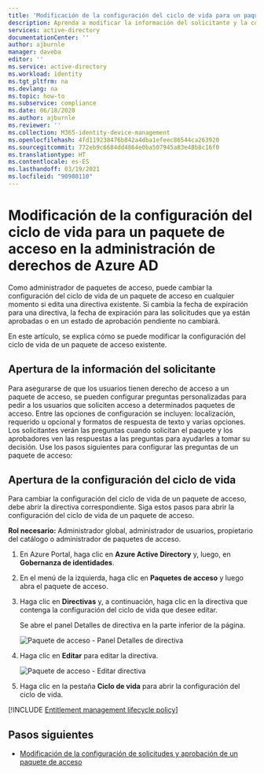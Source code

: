```yaml
---
title: 'Modificación de la configuración del ciclo de vida para un paquete de acceso en la administración de derechos de Azure AD: Azure Active Directory'
description: Aprenda a modificar la información del solicitante y la configuración del ciclo de vida de un paquete de acceso en la administración de derechos de Azure Active Directory.
services: active-directory
documentationCenter: ''
author: ajburnle
manager: daveba
editor: ''
ms.service: active-directory
ms.workload: identity
ms.tgt_pltfrm: na
ms.devlang: na
ms.topic: how-to
ms.subservice: compliance
ms.date: 06/18/2020
ms.author: ajburnle
ms.reviewer: ''
ms.collection: M365-identity-device-management
ms.openlocfilehash: 4fd119238476b842a4dba1efeec86544ca263920
ms.sourcegitcommit: 772eb9c6684dd4864e0ba507945a83e48b8c16f0
ms.translationtype: HT
ms.contentlocale: es-ES
ms.lasthandoff: 03/19/2021
ms.locfileid: "90980110"
---
```

# <a name="change-lifecycle-settings-for-an-access-package-in-azure-ad-entitlement-management"></a>Modificación de la configuración del ciclo de vida para un paquete de acceso en la administración de derechos de Azure AD

Como administrador de paquetes de acceso, puede cambiar la configuración del ciclo de vida de un paquete de acceso en cualquier momento si edita una directiva existente. Si cambia la fecha de expiración para una directiva, la fecha de expiración para las solicitudes que ya están aprobadas o en un estado de aprobación pendiente no cambiará.

En este artículo, se explica cómo se puede modificar la configuración del ciclo de vida de un paquete de acceso existente.

## <a name="open-requestor-information"></a>Apertura de la información del solicitante
Para asegurarse de que los usuarios tienen derecho de acceso a un paquete de acceso, se pueden configurar preguntas personalizadas para pedir a los usuarios que soliciten acceso a determinados paquetes de acceso. Entre las opciones de configuración se incluyen: localización, requerido u opcional y formatos de respuesta de texto y varias opciones. Los solicitantes verán las preguntas cuando solicitan el paquete y los aprobadores ven las respuestas a las preguntas para ayudarles a tomar su decisión. Use los pasos siguientes para configurar las preguntas de un paquete de acceso:

## <a name="open-lifecycle-settings"></a>Apertura de la configuración del ciclo de vida

Para cambiar la configuración del ciclo de vida de un paquete de acceso, debe abrir la directiva correspondiente. Siga estos pasos para abrir la configuración del ciclo de vida de un paquete de acceso.

**Rol necesario:** Administrador global, administrador de usuarios, propietario del catálogo o administrador de paquetes de acceso.

1. En Azure Portal, haga clic en **Azure Active Directory** y, luego, en **Gobernanza de identidades**.

1. En el menú de la izquierda, haga clic en **Paquetes de acceso** y luego abra el paquete de acceso.

1. Haga clic en **Directivas** y, a continuación, haga clic en la directiva que contenga la configuración del ciclo de vida que desee editar.

    Se abre el panel Detalles de directiva en la parte inferior de la página.

    ![Paquete de acceso - Panel Detalles de directiva](./media/entitlement-management-shared/policy-details.png)

1. Haga clic en **Editar** para editar la directiva.

    ![Paquete de acceso - Editar directiva](./media/entitlement-management-shared/policy-edit.png)

1. Haga clic en la pestaña **Ciclo de vida** para abrir la configuración del ciclo de vida.

[!INCLUDE [Entitlement management lifecycle policy](../../../includes/active-directory-entitlement-management-lifecycle-policy.md)]

## <a name="next-steps"></a>Pasos siguientes

- [Modificación de la configuración de solicitudes y aprobación de un paquete de acceso](entitlement-management-access-package-request-policy.md)
